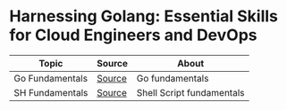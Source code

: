 # Harnessing Golang: Essential Skills for Cloud Engineers and DevOps

| Topic           | Source                      | About                     |
| --------------- | --------------------------- | ------------------------- |
| Go Fundamentals | [Source](./fundamentals/)   | Go fundamentals           |
| SH Fundamentals | [Source](./sh-fundamentals) | Shell Script fundamentals |
